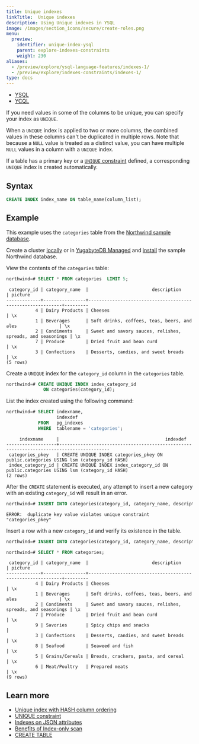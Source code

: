 ```yaml
---
title: Unique indexes
linkTitle:  Unique indexes
description: Using Unique indexes in YSQL
image: /images/section_icons/secure/create-roles.png
menu:
  preview:
    identifier: unique-index-ysql
    parent: explore-indexes-constraints
    weight: 230
aliases:
  - /preview/explore/ysql-language-features/indexes-1/
  - /preview/explore/indexes-constraints/indexes-1/
type: docs
---
```


<ul class="nav nav-tabs-alt nav-tabs-yb">
  <li >
    <a href="../unique-index-ysql/" class="nav-link active">
      <i class="icon-postgres" aria-hidden="true"></i>
      YSQL
    </a>
  </li>

  <li >
    <a href="../unique-index-ycql/" class="nav-link">
      <i class="icon-cassandra" aria-hidden="true"></i>
      YCQL
    </a>
  </li>
</ul>

If you need values in some of the columns to be unique, you can specify your index as `UNIQUE`.

When a `UNIQUE` index is applied to two or more columns, the combined values in these columns can't be duplicated in multiple rows. Note that because a `NULL` value is treated as a distinct value, you can have multiple `NULL` values in a column with a `UNIQUE` index.

If a table has a primary key or a [`UNIQUE` constraint](../other-constraints/#unique-constraint) defined, a corresponding `UNIQUE` index is created automatically.

## Syntax

```sql
CREATE INDEX index_name ON table_name(column_list);
```

## Example

This example uses the `categories` table from the [Northwind sample database](../../../sample-data/northwind/).

Create a cluster [locally](../../../quick-start/) or in [YugabyteDB Managed](../../../yugabyte-cloud/cloud-basics/create-clusters-free/) and [install](../../../sample-data/northwind/#install-the-northwind-sample-database) the sample Northwind database.

View the contents of the `categories` table:

```sql
northwind=# SELECT * FROM categories  LIMIT 5;
```

```output
 category_id | category_name  |                        description                         | picture
-------------+----------------+------------------------------------------------------------+---------
           4 | Dairy Products | Cheeses                                                    | \x
           1 | Beverages      | Soft drinks, coffees, teas, beers, and ales                | \x
           2 | Condiments     | Sweet and savory sauces, relishes, spreads, and seasonings | \x
           7 | Produce        | Dried fruit and bean curd                                  | \x
           3 | Confections    | Desserts, candies, and sweet breads                        | \x
(5 rows)
```

Create a `UNIQUE` index for the `category_id` column in the `categories` table.

```sql
northwind=# CREATE UNIQUE INDEX index_category_id
              ON categories(category_id);
```

List the index created using the following command:

```sql
northwind=# SELECT indexname,
                   indexdef
            FROM   pg_indexes
            WHERE  tablename = 'categories';
```

```output
     indexname     |                                        indexdef
-------------------+-----------------------------------------------------------------------------------------
 categories_pkey   | CREATE UNIQUE INDEX categories_pkey ON public.categories USING lsm (category_id HASH)
 index_category_id | CREATE UNIQUE INDEX index_category_id ON public.categories USING lsm (category_id HASH)
(2 rows)
```

<!-- Explain does not display it as an Index scan like how it does for others.
northwind=# EXPLAIN SELECT * FROM categories  LIMIT 5;
                              QUERY PLAN
-----------------------------------------------------------------------
 Limit  (cost=0.00..0.50 rows=5 width=114)
   ->  Seq Scan on categories  (cost=0.00..100.00 rows=1000 width=114)
(2 rows) -->

After the `CREATE` statement is executed, any attempt to insert a new category with an existing `category_id` will result in an error.

```sql
northwind=# INSERT INTO categories(category_id, category_name, description) VALUES (1, 'Savories', 'Spicy chips and snacks');
```

```output
ERROR:  duplicate key value violates unique constraint "categories_pkey"
```

Insert a row with a new `category_id` and verify its existence in the table.

```sql
northwind=# INSERT INTO categories(category_id, category_name, description) VALUES (9, 'Savories', 'Spicy chips and snacks');
```

```sql
northwind=# SELECT * FROM categories;
```

```output
 category_id | category_name  |                        description                         | picture
-------------+----------------+------------------------------------------------------------+---------
           4 | Dairy Products | Cheeses                                                    | \x
           1 | Beverages      | Soft drinks, coffees, teas, beers, and ales                | \x
           2 | Condiments     | Sweet and savory sauces, relishes, spreads, and seasonings | \x
           7 | Produce        | Dried fruit and bean curd                                  | \x
           9 | Savories       | Spicy chips and snacks                                     |
           3 | Confections    | Desserts, candies, and sweet breads                        | \x
           8 | Seafood        | Seaweed and fish                                           | \x
           5 | Grains/Cereals | Breads, crackers, pasta, and cereal                        | \x
           6 | Meat/Poultry   | Prepared meats                                             | \x
(9 rows)
```

## Learn more

- [Unique index with HASH column ordering](../../../api/ysql/the-sql-language/statements/ddl_create_index/#unique-index-with-hash-column-ordering)
- [UNIQUE constraint](../other-constraints/#unique-constraint)
- [Indexes on JSON attributes](../../../explore/json-support/jsonb-ysql/#6-indexes-on-json-attributes)
- [Benefits of Index-only scan](https://blog.yugabyte.com/how-a-distributed-sql-database-boosts-secondary-index-queries-with-index-only-scan/)
- [CREATE TABLE](../../../api/ysql/the-sql-language/statements/ddl_create_table/)
